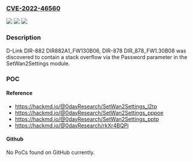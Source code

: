 ### [CVE-2022-46560](https://cve.mitre.org/cgi-bin/cvename.cgi?name=CVE-2022-46560)
![](https://img.shields.io/static/v1?label=Product&message=n%2Fa&color=blue)
![](https://img.shields.io/static/v1?label=Version&message=n%2Fa&color=blue)
![](https://img.shields.io/static/v1?label=Vulnerability&message=n%2Fa&color=brighgreen)

### Description

D-Link DIR-882 DIR882A1_FW130B06, DIR-878 DIR_878_FW1.30B08 was discovered to contain a stack overflow via the Password parameter in the SetWan2Settings module.

### POC

#### Reference
- https://hackmd.io/@0dayResearch/SetWan2Settings_l2tp
- https://hackmd.io/@0dayResearch/SetWan2Settings_pppoe
- https://hackmd.io/@0dayResearch/SetWan2Settings_pptp
- https://hackmd.io/@0dayResearch/rkXr4BQPi

#### Github
No PoCs found on GitHub currently.

